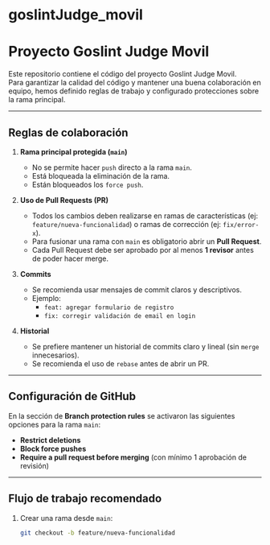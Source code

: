 # goslintJudge_movil
# Proyecto Goslint Judge Movil

Este repositorio contiene el código del proyecto Goslint Judge Movil.  
Para garantizar la calidad del código y mantener una buena colaboración en equipo, hemos definido reglas de trabajo y configurado protecciones sobre la rama principal.

---

## Reglas de colaboración

1. **Rama principal protegida (`main`)**
   - No se permite hacer `push` directo a la rama `main`.
   - Está bloqueada la eliminación de la rama.
   - Están bloqueados los `force push`.

2. **Uso de Pull Requests (PR)**
   - Todos los cambios deben realizarse en ramas de características (ej: `feature/nueva-funcionalidad`) o ramas de corrección (ej: `fix/error-x`).
   - Para fusionar una rama con `main` es obligatorio abrir un **Pull Request**.
   - Cada Pull Request debe ser aprobado por al menos **1 revisor** antes de poder hacer merge.

3. **Commits**
   - Se recomienda usar mensajes de commit claros y descriptivos.
   - Ejemplo:  
     - `feat: agregar formulario de registro`  
     - `fix: corregir validación de email en login`

4. **Historial**
   - Se prefiere mantener un historial de commits claro y lineal (sin `merge` innecesarios).
   - Se recomienda el uso de `rebase` antes de abrir un PR.

---

## Configuración de GitHub

En la sección de **Branch protection rules** se activaron las siguientes opciones para la rama `main`:

- **Restrict deletions**  
- **Block force pushes**  
- **Require a pull request before merging** (con mínimo 1 aprobación de revisión)  

---

## Flujo de trabajo recomendado

1. Crear una rama desde `main`:
   ```bash
   git checkout -b feature/nueva-funcionalidad

